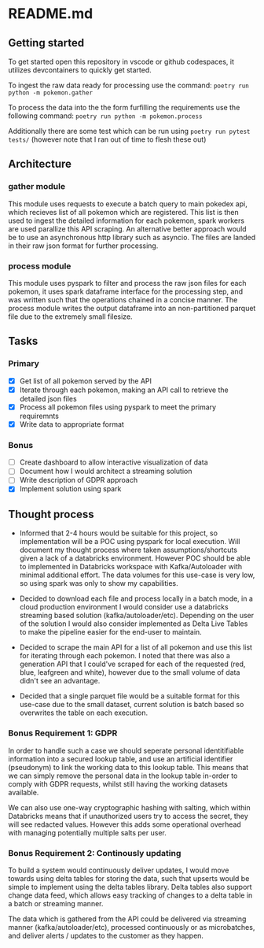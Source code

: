 # README.md

## Getting started

To get started open this repository in vscode or github codespaces, it utilizes devcontainers to quickly get started.

To ingest the raw data ready for processing use the command:
`poetry run python -m pokemon.gather`

To process the data into the the form furfilling the requirements use the following command:
`poetry run python -m pokemon.process`

Additionally there are some test which can be run using `poetry run pytest tests/` (however note that I ran out of time to flesh these out)


## Architecture

### gather module

This module uses requests to execute a batch query to main pokedex api, which recieves list of all pokemon which are registered. This list is then used to ingest the detailed information for each pokemon, spark workers are used parallize this API scraping. An alternative better approach would be to use an asynchronous http library such as asyncio. The files are landed in their raw json format for further processing.

### process module

This module uses pyspark to filter and process the raw json files for each pokemon, it uses spark dataframe interface for the processing step, and was written such that the operations chained in a concise manner. The process module writes the output dataframe into an non-partitioned parquet file due to the extremely small filesize.


## Tasks

### Primary

- [x] Get list of all pokemon served by the API
- [x] Iterate through each pokemon, making an API call to retrieve the detailed json files
- [x] Process all pokemon files using pyspark to meet the primary requiremnts
- [x] Write data to appropriate format

### Bonus

- [ ] Create dashboard to allow interactive visualization of data
- [ ] Document how I would architect a streaming solution
- [ ] Write description of GDPR approach
- [x] Implement solution using spark

## Thought process

- Informed that 2-4 hours would be suitable for this project, so implementation will be a POC using pyspark for local execution. Will document my thought process where taken assumptions/shortcuts given a lack of a databricks environment. However POC should be able to implemented in Databricks workspace with Kafka/Autoloader with minimal additional effort. The data volumes for this use-case is very low, so using spark was only to show my capabilities.

- Decided to download each file and process locally in a batch mode, in a cloud production environment I would consider use a databricks streaming based solution (kafka/autoloader/etc). Depending on the user of the solution I would also consider implemented as Delta Live Tables to make the pipeline easier for the end-user to maintain.

- Decided to scrape the main API for a list of all pokemon and use this list for iterating through each pokemon. I noted that there was also a generation API that I could've scraped for each of the requested (red, blue, leafgreen and white), however due to the small volume of data didn't see an advantage.

- Decided that a single parquet file would be a suitable format for this use-case due to the small dataset, current solution is batch based so overwrites the table on each execution.


### Bonus Requirement 1: GDPR

In order to handle such a case we should seperate personal identitifiable information into a secured lookup table, and use an artificial identifier (pseudonym) to link the working data to this lookup table. This means that we can simply remove the personal data in the lookup table in-order to comply with GDPR requests, whilst still having the working datasets available.

We can also use one-way cryptographic hashing with salting, which within Databricks means that if unauthorized users try to access the secret, they will see redacted values. However this adds some operational overhead with managing potentially multiple salts per user.

### Bonus Requirement 2: Continously updating

To build a system would continuously deliver updates, I would move towards using delta tables for storing the data, such that upserts would be simple to implement using the delta tables library. Delta tables also support change data feed, which allows easy tracking of changes to a delta table in a batch or streaming manner.

The data which is gathered from the API could be delivered via streaming manner (kafka/autoloader/etc), processed continuously or as microbatches, and deliver alerts / updates to the customer as they happen.
